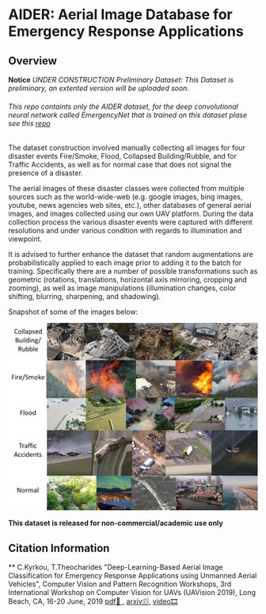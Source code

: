 # AIDER:  Aerial Image Database for Emergency Response Applications

## Overview
**Notice**
*UNDER CONSTRUCTION*
*Preliminary Dataset: This Dataset is preliminary, an extented version will be uploaded soon.*

###### This repo containts only the AIDER dataset, for the deep convolutional neural network called EmergencyNet that is trained on this dataset plase see this [repo]()

The dataset construction involved manually collecting all images for four disaster events Fire/Smoke, Flood, Collapsed Building/Rubble, and for Traffic Accidents, as well as for normal case that does not signal the presence of a disaster.

The aerial images of these disaster classes were collected from multiple sources such as the world-wide-web (e.g. google images, bing images, youtube, news agencies web sites, etc.), other databases of general aerial images, and images collected using our own UAV platform. During the data collection process the various disaster events were captured with different resolutions and under various condition with regards to illumination and viewpoint.

It is advised to further enhance the dataset that random augmentations are probabilistically applied to each image prior to adding it to the batch for training. Specifically there are a number of possible transformations such as geometric (rotations, translations, horizontal axis mirroring, cropping and zooming), as well as image manipulations (illumination changes, color shifting, blurring, sharpening, and shadowing).

Snapshot of some of the images below:

<img src="./images/AIDER.png" width="512">

**This dataset is released for non-commercial/academic use only**

## Citation Information

** C.Kyrkou, T.Theocharides "Deep-Learning-Based Aerial Image Classification for Emergency Response Applications using Unmanned Aerial Vehicles", Computer Vision and Pattern Recognition Workshops,  3rd International Workshop on Computer Vision for UAVs (UAVision 2019), Long Beach, CA, 16-20 June, 2019 [pdf📜 ](http://openaccess.thecvf.com/content_CVPRW_2019/papers/UAVision/Kyrkou_Deep-Learning-Based_Aerial_Image_Classification_for_Emergency_Response_Applications_Using_Unmanned_CVPRW_2019_paper), [arxiv🗊](https://arxiv.org/abs/1906.08716), [video🎞](https://www.youtube.com/watch?v=prpyl893Ksc)
